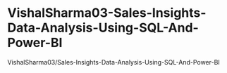 # VishalSharma03-Sales-Insights-Data-Analysis-Using-SQL-And-Power-BI
VishalSharma03/Sales-Insights-Data-Analysis-Using-SQL-And-Power-BI
